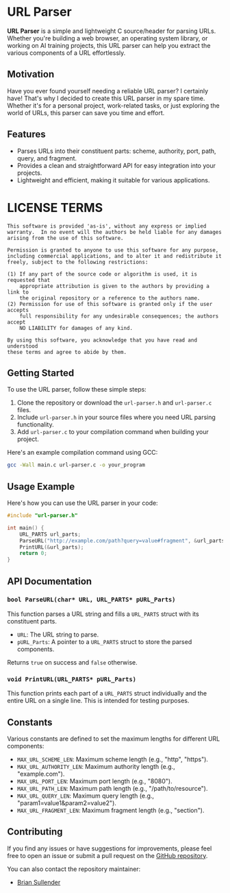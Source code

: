 # URL Parser

**URL Parser** is a simple and lightweight C source/header for parsing URLs. Whether you're building a web browser, an operating system library, or working on AI training projects, this URL parser can help you extract the various components of a URL effortlessly.

## Motivation

Have you ever found yourself needing a reliable URL parser? I certainly have! That's why I decided to create this URL parser in my spare time. Whether it's for a personal project, work-related tasks, or just exploring the world of URLs, this parser can save you time and effort.

## Features

- Parses URLs into their constituent parts: scheme, authority, port, path, query, and fragment.
- Provides a clean and straightforward API for easy integration into your projects.
- Lightweight and efficient, making it suitable for various applications.

LICENSE TERMS
=============
```
This software is provided 'as-is', without any express or implied
warranty.  In no event will the authors be held liable for any damages
arising from the use of this software.

Permission is granted to anyone to use this software for any purpose,
including commercial applications, and to alter it and redistribute it
freely, subject to the following restrictions:

(1) If any part of the source code or algorithm is used, it is requested that
    appropriate attribution is given to the authors by providing a link to
    the original repository or a reference to the authors name.
(2) Permission for use of this software is granted only if the user accepts
    full responsibility for any undesirable consequences; the authors accept
    NO LIABILITY for damages of any kind.

By using this software, you acknowledge that you have read and understood
these terms and agree to abide by them.
```

## Getting Started

To use the URL parser, follow these simple steps:

1. Clone the repository or download the `url-parser.h` and `url-parser.c` files.
2. Include `url-parser.h` in your source files where you need URL parsing functionality.
3. Add `url-parser.c` to your compilation command when building your project.

Here's an example compilation command using GCC:

```bash
gcc -Wall main.c url-parser.c -o your_program
```

## Usage Example

Here's how you can use the URL parser in your code:

```c
#include "url-parser.h"

int main() {
    URL_PARTS url_parts;
    ParseURL("http://example.com/path?query=value#fragment", &url_parts);
    PrintURL(&url_parts);
    return 0;
}
```

## API Documentation

### `bool ParseURL(char* URL, URL_PARTS* pURL_Parts)`

This function parses a URL string and fills a `URL_PARTS` struct with its constituent parts.

- `URL`: The URL string to parse.
- `pURL_Parts`: A pointer to a `URL_PARTS` struct to store the parsed components.

Returns `true` on success and `false` otherwise.

### `void PrintURL(URL_PARTS* pURL_Parts)`

This function prints each part of a `URL_PARTS` struct individually and the entire URL on a single line. This is intended for testing purposes.

## Constants

Various constants are defined to set the maximum lengths for different URL components:

- `MAX_URL_SCHEME_LEN`: Maximum scheme length (e.g., "http", "https").
- `MAX_URL_AUTHORITY_LEN`: Maximum authority length (e.g., "example.com").
- `MAX_URL_PORT_LEN`: Maximum port length (e.g., "8080").
- `MAX_URL_PATH_LEN`: Maximum path length (e.g., "/path/to/resource").
- `MAX_URL_QUERY_LEN`: Maximum query length (e.g., "param1=value1&param2=value2").
- `MAX_URL_FRAGMENT_LEN`: Maximum fragment length (e.g., "section").

## Contributing

If you find any issues or have suggestions for improvements, please feel free to open an issue or submit a pull request on the [GitHub repository](https://github.com/b-sullender/url-parser).

You can also contact the repository maintainer:

- [Brian Sullender](https://github.com/b-sullender)

